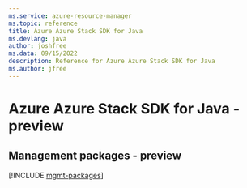 ```yaml
---
ms.service: azure-resource-manager
ms.topic: reference
title: Azure Azure Stack SDK for Java
ms.devlang: java
author: joshfree
ms.data: 09/15/2022
description: Reference for Azure Azure Stack SDK for Java
ms.author: jfree
---
```

# Azure Azure Stack SDK for Java - preview

## Management packages - preview
[!INCLUDE [mgmt-packages](azure-stack-mgmt-index.md)]
